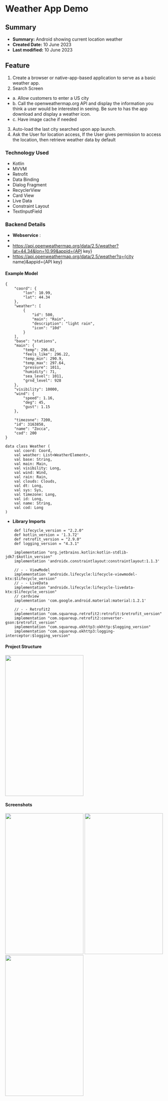 # Weather App Demo

## Summary
- **Summary:**  Android showing current location weather 
- **Created Date:** 10 June 2023
- **Last modified:** 10 June 2023 

## Feature
1. Create a browser or native-app-based application to serve as a basic weather app.
2. Search Screen
- a. Allow customers to enter a US city
- b. Call the openweathermap.org API and display the information you think a user would be interested in seeing. Be sure to has the app download and display a weather icon.
- c. Have image cache if needed
3. Auto-load the last city searched upon app launch.
4. Ask the User for location access, If the User gives permission to access the location, then retrieve weather data by default


### Technology Used
- Kotlin
- MVVM
- Retrofit
- Data Binding
- Dialog Fragment
- RecyclerView
- Card View
- Live Data
- Constraint Layout
- TextInputField

### Backend Details

- **Webservice** :
-
- https://api.openweathermap.org/data/2.5/weather?lat=44.34&lon=10.99&appid={API key}
- https://api.openweathermap.org/data/2.5/weather?q={city name}&appid={API key}


#### Example Model


```
{
    "coord": {
        "lon": 10.99,
        "lat": 44.34
    },
    "weather": [
        {
            "id": 500,
            "main": "Rain",
            "description": "light rain",
            "icon": "10d"
        }
    ],
    "base": "stations",
    "main": {
        "temp": 296.02,
        "feels_like": 296.22,
        "temp_min": 290.9,
        "temp_max": 297.64,
        "pressure": 1011,
        "humidity": 71,
        "sea_level": 1011,
        "grnd_level": 928
    },
    "visibility": 10000,
    "wind": {
        "speed": 1.16,
        "deg": 45,
        "gust": 1.15
    },
    
    "timezone": 7200,
    "id": 3163858,
    "name": "Zocca",
    "cod": 200
}

```

```
data class Weather (
    val coord: Coord,
    val weather: List<WeatherElement>,
    val base: String,
    val main: Main,
    val visibility: Long,
    val wind: Wind,
    val rain: Rain,
    val clouds: Clouds,
    val dt: Long,
    val sys: Sys,
    val timezone: Long,
    val id: Long,
    val name: String,
    val cod: Long
) 

```

- **Library Imports**
  
```
    def lifecycle_version = "2.2.0"
    def kotlin_version = '1.3.72'
    def retrofit_version = "2.9.0"
    def logging_version = "4.3.1"

    implementation "org.jetbrains.kotlin:kotlin-stdlib-jdk7:$kotlin_version"
    implementation 'androidx.constraintlayout:constraintlayout:1.1.3'

    // - - ViewModel
    implementation "androidx.lifecycle:lifecycle-viewmodel-ktx:$lifecycle_version"
    // - - LiveData
    implementation "androidx.lifecycle:lifecycle-livedata-ktx:$lifecycle_version"
    // cardview
    implementation 'com.google.android.material:material:1.2.1'

    // - - Retrofit2
    implementation "com.squareup.retrofit2:retrofit:$retrofit_version"
    implementation "com.squareup.retrofit2:converter-gson:$retrofit_version"
    implementation "com.squareup.okhttp3:okhttp:$logging_version"
    implementation "com.squareup.okhttp3:logging-interceptor:$logging_version"

```


#### Project Structure



<img src="" width="250" height="450">


#### Screenshots


<img src="" width="250" height="450">

<img src="" width="250" height="450">

<img src="" width="250" height="450">















